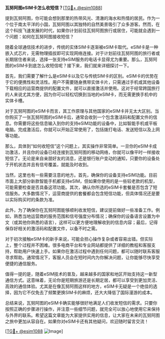 **瓦努阿图eSIM卡怎么收短信？**[[TG💪+ @esim1088](https://t.me/s/esim1088)]

提到瓦努阿图，你可能会想到那里的热带风光、清澈的海水和热情的居民。作为一个位于南太平洋的小国，瓦努阿图以其独特的自然美景吸引了众多游客。然而，在这个科技飞速发展的时代，如果你计划前往瓦努阿图旅行或居住，可能就会遇到一个问题：如何在瓦努阿图接收短信？

随着全球通信技术的进步，传统的实体SIM卡逐渐被eSIM卡取代。eSIM卡是一种嵌入式芯片，无需物理插拔即可实现网络连接。对于计划前往瓦努阿图的旅行者或长期居住者来说，选择一张支持eSIM服务的电话卡显得尤为重要。那么，瓦努阿图的eSIM卡到底怎么收短信呢？接下来，我们就来详细探讨一下。

首先，我们需要了解什么是eSIM卡以及它与传统SIM卡的区别。eSIM卡的优势在于它的便携性和灵活性。用户不需要随身携带实体卡片，只需通过手机或其他设备下载相应的运营商提供的配置文件，就可以直接激活并使用。这对于经常跨国旅行的人来说尤其方便，因为你可以轻松切换到当地的eSIM卡，而无需更换手机中的实体卡槽。

对于瓦努阿图的eSIM卡而言，其工作原理与其他国家的eSIM卡并无太大区别。当你购买了一张瓦努阿图的eSIM卡后，通常会收到一个包含激活码和配置文件的信息。你需要将这些信息输入到你的支持eSIM功能的设备中，比如智能手机或平板电脑。完成激活后，你就可以开始正常使用了，包括拨打电话、发送短信以及上网等功能。

那么，具体到“如何收短信”这个问题上，其实操作非常简单。一旦你的eSIM卡成功激活，并且你的设备已经连接到瓦努阿图的移动网络，你就可以像平时一样接收短信了。无论是来自亲朋好友的消息，还是银行账户变动的通知，只要你的设备处于开机状态并且有信号覆盖，就能及时收到。

当然，这里也有一些需要注意的地方。首先，确保你的设备支持eSIM功能。目前市面上大部分新款智能手机都支持eSIM，但如果你使用的是一些较老款的机型，可能需要检查是否具备这项功能。其次，确认你所选的eSIM卡套餐是否包含了短信服务。大多数情况下，运营商提供的套餐都会包含短信功能，但具体情况还是要以实际购买时的条款为准。

此外，为了确保你在瓦努阿图能够顺利收发短信，建议提前做好一些准备工作。例如，熟悉当地运营商的服务范围和信号强度分布情况；确保你的设备语言设置为中文（或其他你熟悉的语言），这样可以更方便地理解收到的信息内容；最后，记得保存好相关的激活码和配置文件，以备不时之需。

对于初次接触eSIM卡的新手来说，可能会担心操作复杂或者容易出错。但实际上，整个过程并不困难。很多电商平台和专业网站都提供了详细的教程和客服支持，帮助用户快速上手。如果你在激活过程中遇到任何问题，都可以随时联系客服寻求帮助。通常情况下，客服人员会在短时间内为你解决问题，让你能够尽快享受便捷的通信服务。

值得一提的是，随着eSIM技术的普及，越来越多的国家和地区开始支持这一新型通信方式。这意味着，无论你是短期旅游还是长期定居，都可以享受到更加灵活、高效的通信体验。尤其是在像瓦努阿图这样的地方，eSIM卡无疑是一个绝佳的选择，因为它不仅免去了频繁更换SIM卡的麻烦，还大大降低了国际漫游的成本。

总结来说，瓦努阿图的eSIM卡确实能够很好地满足人们收发短信的需求。只要你按照正确的步骤进行操作，并注意一些细节问题，就完全可以放心地使用它来保持与外界的联系。希望这篇文章能为大家提供实用的信息，让大家在未来的瓦努阿图之旅中更加从容自在。如果你对eSIM卡还有其他疑问，欢迎随时留言交流！

[[TG💪+ @esim1088](https://t.me/s/esim1088) ![Image](https://i.postimg.cc/4NQfJmqS/Snipaste-2025-05-13-00-14-12.png)]